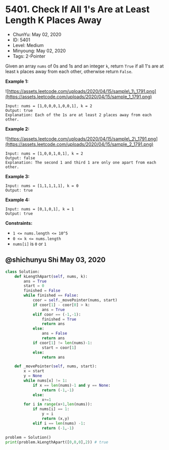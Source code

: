 # 5401. Check If All 1's Are at Least Length K Places Away

* ChunYu: May 02, 2020
* ID: 5401
* Level: Medium
* Minyoung: May 02, 2020
* Tags: 2-Pointer

Given an array `nums` of 0s and 1s and an integer `k`, return `True` if all 1's are at least `k` places away from each other, otherwise return `False`.

**Example 1:**

![https://assets.leetcode.com/uploads/2020/04/15/sample\_1\_1791.png](https://assets.leetcode.com/uploads/2020/04/15/sample_1_1791.png)

```text
Input: nums = [1,0,0,0,1,0,0,1], k = 2
Output: true
Explanation: Each of the 1s are at least 2 places away from each other.
```

**Example 2:**

![https://assets.leetcode.com/uploads/2020/04/15/sample\_2\_1791.png](https://assets.leetcode.com/uploads/2020/04/15/sample_2_1791.png)

```text
Input: nums = [1,0,0,1,0,1], k = 2
Output: false
Explanation: The second 1 and third 1 are only one apart from each other.
```

**Example 3:**

```text
Input: nums = [1,1,1,1,1], k = 0
Output: true
```

**Example 4:**

```text
Input: nums = [0,1,0,1], k = 1
Output: true
```

**Constraints:**

* `1 <= nums.length <= 10^5`
* `0 <= k <= nums.length`
* `nums[i]` is `0` or `1`

## @shichunyu Shi May 03, 2020

```python
class Solution:
    def kLengthApart(self, nums, k):
        ans = True
        start = 0
        finished = False
        while finished == False:
            coor = self._movePointer(nums, start)
            if coor[1] - coor[0] > k:
                ans = True
            elif coor == (-1,-1):
                finished = True
                return ans
            else:
                ans = False
                return ans
            if coor[1] != len(nums)-1:
                start = coor[1]
            else:
                return ans

    def _movePointer(self, nums, start):
        x = start
        y = None
        while nums[x] != 1:
            if x == len(nums)-1 and y == None:
                return (-1,-1)
            else:
                x+=1
        for i in range(x+1,len(nums)):
            if nums[i] == 1:
                y = i
                return (x,y)
            elif i == len(nums) -1:
                return (-1,-1)

problem = Solution()
print(problem.kLengthApart([0,0,0],2)) # true
```

